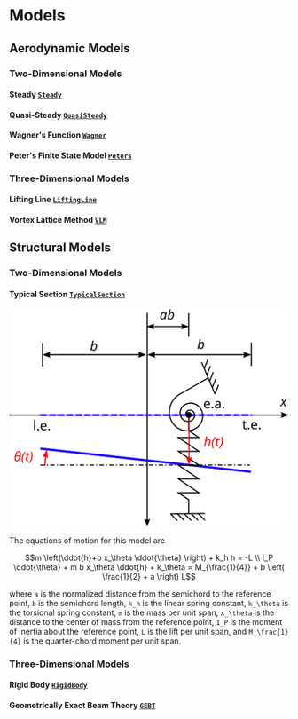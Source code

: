 # Models

## Aerodynamic Models

### Two-Dimensional Models

#### Steady [`Steady`](@ref)

#### Quasi-Steady [`QuasiSteady`](@ref)

#### Wagner's Function [`Wagner`](@ref)

#### Peter's Finite State Model [`Peters`](@ref)

### Three-Dimensional Models

#### Lifting Line [`LiftingLine`](@ref)

#### Vortex Lattice Method [`VLM`](@ref)

## Structural Models

### Two-Dimensional Models

#### Typical Section [`TypicalSection`](@ref)

![](typical-section.svg)

The equations of motion for this model are
```math
m \left(\ddot{h}+b x_\theta \ddot{\theta} \right) + k_h h = -L \\
I_P \ddot{\theta} + m b x_\theta \ddot{h} + k_\theta = M_{\frac{1}{4}} + b \left( \frac{1}{2} + a \right) L
```
where ``a`` is the normalized distance from the semichord to the reference point, ``b`` is the semichord length, ``k_h`` is the linear spring constant, ``k_\theta`` is the torsional spring constant, ``m`` is the mass per unit span, ``x_\theta`` is the distance to the center of mass from the reference point, ``I_P`` is the moment of inertia about the reference point, ``L`` is the lift per unit span, and ``M_\frac{1}{4}`` is the quarter-chord moment per unit span.

### Three-Dimensional Models

#### Rigid Body [`RigidBody`](@ref)

#### Geometrically Exact Beam Theory [`GEBT`](@ref)
